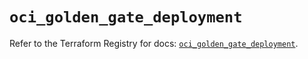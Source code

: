 # `oci_golden_gate_deployment`

Refer to the Terraform Registry for docs: [`oci_golden_gate_deployment`](https://registry.terraform.io/providers/hashicorp/oci/7.19.0/docs/resources/golden_gate_deployment).
